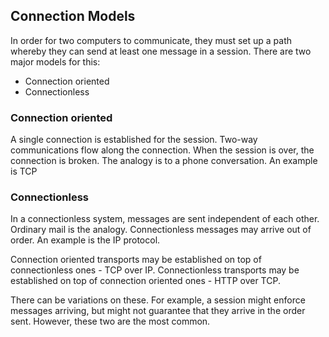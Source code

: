## Connection Models

In order for two computers to communicate, they must set up a path whereby they can send at least one message in a session. There are two major models for this:

* Connection oriented
* Connectionless

### Connection oriented

A single connection is established for the session. Two-way communications flow along the connection. When the session is over, the connection is broken. The analogy is to a phone conversation. An example is TCP

### Connectionless

In a connectionless system, messages are sent independent of each other. Ordinary mail is the analogy. Connectionless messages may arrive out of order. An example is the IP protocol. 

Connection oriented transports may be established on top of connectionless ones - TCP over IP. Connectionless transports may be established on top of connection oriented ones - HTTP over TCP.

There can be variations on these. For example, a session might enforce messages arriving, but might not guarantee that they arrive in the order sent. However, these two are the most common. 
